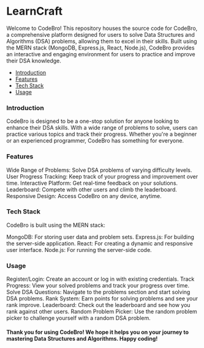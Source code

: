 # LearnCraft </br>

Welcome to CodeBro! This repository houses the source code for CodeBro, a comprehensive platform designed for users to solve Data Structures and Algorithms (DSA) problems, allowing them to excel in their skills. Built using the MERN stack (MongoDB, Express.js, React, Node.js), CodeBro provides an interactive and engaging environment for users to practice and improve their DSA knowledge.

<ul>
  <li><a href="#introduction">Introduction</a></li>
  <li><a href="#features">Features</a></li>
  <li><a href="#tech-stack">Tech Stack</a></li>
  <li><a href="#usage">Usage</a></li>
</ul>

### Introduction

CodeBro is designed to be a one-stop solution for anyone looking to enhance their DSA skills. With a wide range of problems to solve, users can practice various topics and track their progress. Whether you're a beginner or an experienced programmer, CodeBro has something for everyone.

### Features

Wide Range of Problems: Solve DSA problems of varying difficulty levels.
User Progress Tracking: Keep track of your progress and improvement over time.
Interactive Platform: Get real-time feedback on your solutions.
Leaderboard: Compete with other users and climb the leaderboard.
Responsive Design: Access CodeBro on any device, anytime.

### Tech Stack

CodeBro is built using the MERN stack:

MongoDB: For storing user data and problem sets.
Express.js: For building the server-side application.
React: For creating a dynamic and responsive user interface.
Node.js: For running the server-side code.

### Usage

Register/Login: Create an account or log in with existing credentials.
Track Progress: View your solved problems and track your progress over time.
Solve DSA Questions: Navigate to the problems section and start solving DSA problems.
Rank System: Earn points for solving problems and see your rank improve.
Leaderboard: Check out the leaderboard and see how you rank against other users.
Random Problem Picker: Use the random problem picker to challenge yourself with a random DSA problem.

#### Thank you for using CodeBro! We hope it helps you on your journey to mastering Data Structures and Algorithms. Happy coding!
